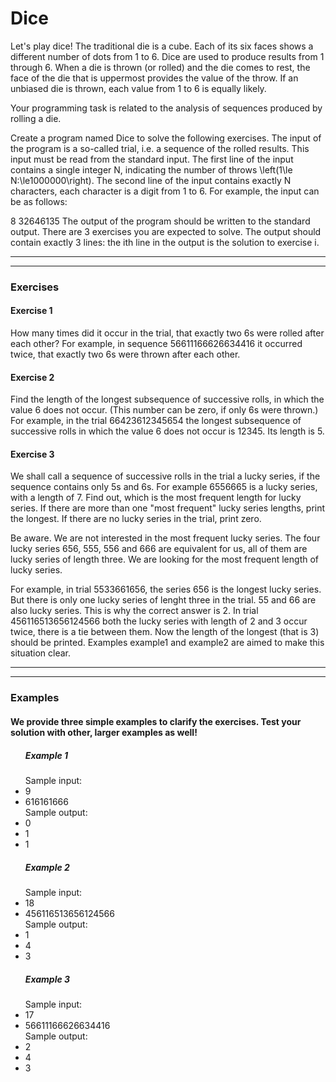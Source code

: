 # Dice
Let's play dice! The traditional die is a cube. Each of its six faces shows a different number of dots from 1 to 6. Dice are used to produce results from 1 through 6. When a die is thrown (or rolled) and the die comes to rest, the face of the die that is uppermost provides the value of the throw. If an unbiased die is thrown, each value from 1 to 6 is equally likely.

Your programming task is related to the analysis of sequences produced by rolling a die.

Create a program named Dice to solve the following exercises. The input of the program is a so-called trial, i.e. a sequence of the rolled results. This input must be read from the standard input. The first line of the input contains a single integer N, indicating the number of throws \left(1\le N\:\le1000000\right). The second line of the input contains exactly N characters, each character is a digit from 1 to 6. For example, the input can be as follows:

8
32646135
The output of the program should be written to the standard output. There are 3 exercises you are expected to solve. The output should contain exactly 3 lines: the ith line in the output is the solution to exercise i.

--------------------------------------------------------------------------------
<hr>
<h3>Exercises</h3>
<h4>Exercise 1</h4>
How many times did it occur in the trial, that exactly two 6s were rolled after each other? For example, in sequence 56611166626634416 it occurred twice, that exactly two 6s were thrown after each other.

<h4>Exercise 2</h4>
Find the length of the longest subsequence of successive rolls, in which the value 6 does not occur. (This number can be zero, if only 6s were thrown.) For example, in the trial 66423612345654 the longest subsequence of successive rolls in which the value 6 does not occur is 12345. Its length is 5. 

<h4>Exercise 3</h4>
We shall call a sequence of successive rolls in the trial a lucky series, if the sequence contains only 5s and 6s. For example 6556665 is a lucky series, with a length of 7.
Find out, which is the most frequent length for lucky series. If there are more than one "most frequent" lucky series lengths, print the longest. If there are no lucky series in the trial, print zero.

Be aware. We are not interested in the most frequent lucky series. The four lucky series 656, 555, 556 and 666 are equivalent for us, all of them are lucky series of length three. We are looking for the most frequent length of lucky series.

For example, in trial 5533661656, the series 656 is the longest lucky series. But there is only one lucky series of lenght three in the trial. 55 and 66 are also lucky series. This is why the correct answer is 2. In trial 456116513656124566 both the lucky series with length of 2 and 3 occur twice, there is a tie between them. Now the length of the longest (that is 3) should be printed. Examples example1 and example2 are aimed to make this situation clear. 

--------------------------------------------------------------------------------
<hr>
<h3>Examples</h3>
<h4>We provide three simple examples to clarify the exercises. Test your solution with other, larger examples as well!</h4>

<ul> <h5>Example 1 </h5>
Sample input:

<li>9</li>
<li>616161666</li>
Sample output:

<li>0</li>
<li>1</li>
<li>1</li>
</ul>
<ul> <h5>Example 2 </h5>
Sample input:

<li>18</li>
<li>456116513656124566</li>
Sample output:

<li>1</li>
<li>4</li>
<li>3</li>
</ul>
<ul> <h5>Example 3 </h5>
Sample input:

<li>17</li>
<li>56611166626634416</li>
Sample output:

<li>2</li>
<li>4</li>
<li>3</li>
